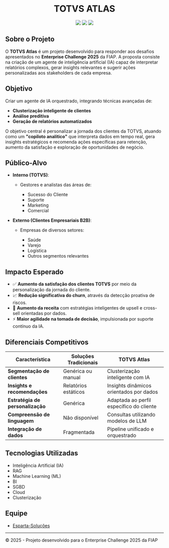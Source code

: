 <h1 align="center">TOTVS ATLAS</h1>

<p align="center">
  <img src="https://img.shields.io/badge/python-3670A0?style=for-the-badge&logo=python&logoColor=ffdd54" />
  <img src="https://img.shields.io/badge/jupyter-%23FA0F00.svg?style=for-the-badge&logo=jupyter&logoColor=white" />
  <img src="https://img.shields.io/badge/cuda-000000.svg?style=for-the-badge&logo=nVIDIA&logoColor=green" />
</p>

## Sobre o Projeto

O **TOTVS Atlas** é um projeto desenvolvido para responder aos desafios apresentados no **Enterprise Challenge 2025** da FIAP. A proposta consiste na criação de um agente de inteligência artificial (IA) capaz de interpretar relatórios complexos, gerar insights relevantes e sugerir ações personalizadas aos stakeholders de cada empresa.

## Objetivo

Criar um agente de IA orquestrado, integrando técnicas avançadas de:

* **Clusterização inteligente de clientes**
* **Análise preditiva**
* **Geração de relatórios automatizados**

O objetivo central é personalizar a jornada dos clientes da TOTVS, atuando como um **"copiloto analítico"** que interpreta dados em tempo real, gera insights estratégicos e recomenda ações específicas para retenção, aumento da satisfação e exploração de oportunidades de negócio.

## Público-Alvo

* **Interno (TOTVS)**:

  * Gestores e analistas das áreas de:

    * Sucesso do Cliente
    * Suporte
    * Marketing
    * Comercial

* **Externo (Clientes Empresariais B2B)**:

  * Empresas de diversos setores:

    * Saúde
    * Varejo
    * Logística
    * Outros segmentos relevantes

## Impacto Esperado

* ✅ **Aumento da satisfação dos clientes TOTVS** por meio da personalização da jornada do cliente.
* 📈 **Redução significativa do churn**, através da detecção proativa de riscos.
* 🚀 **Aumento da receita** com estratégias inteligentes de upsell e cross-sell orientadas por dados.
* ⚡ **Maior agilidade na tomada de decisão**, impulsionada por suporte contínuo da IA.

## Diferenciais Competitivos

| Característica                   | Soluções Tradicionais | TOTVS Atlas                              |
| -------------------------------- | --------------------- | ---------------------------------------- |
| **Segmentação de clientes**      | Genérica ou manual    | Clusterização inteligente com IA         |
| **Insights e recomendações**     | Relatórios estáticos  | Insights dinâmicos orientados por dados  |
| **Estratégia de personalização** | Genérica              | Adaptada ao perfil específico do cliente |
| **Compreensão de linguagem**     | Não disponível        | Consultas utilizando modelos de LLM      |
| **Integração de dados**          | Fragmentada           | Pipeline unificado e orquestrado         |

## Tecnologias Utilizadas

* Inteligência Artificial (IA)
* RAG
* Machine Learning (ML)
* BI
* SGBD
* Cloud
* Clusterização

## Equipe

- [Esparta-Soluções](https://github.com/Esparta-Solucoes)

---

© 2025 - Projeto desenvolvido para o Enterprise Challenge 2025 da FIAP